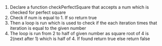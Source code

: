 1. Declare a function checkPerfectSquare that accepts a num which is checked for perfect square
2. Check if num is equal to 1. If so return true
3. Then a loop is run which is used to check if the each iteration times that iteration is equal to the given number
4. The loop is run from 2 to half of given number as square root of 4 is 2(next after 1) which is half of 4. If found return true else return false